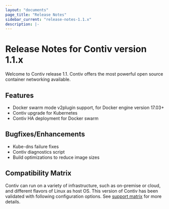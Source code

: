 ```yaml
---
layout: "documents"
page_title: "Release Notes"
sidebar_current: "release-notes-1.1.x"
description: |-
---
```


# Release Notes for Contiv version 1.1.x

Welcome to Contiv release 1.1. Contiv offers the most powerful open source container networking available. 

## Features

  - Docker swarm mode v2plugin support, for Docker engine version 17.03+
  - Contiv upgrade for Kubernetes
  - Contiv HA deployment for Docker swarm

## Bugfixes/Enhancements

  - Kube-dns failure fixes
  - Contiv diagnostics script
  - Build optimizations to reduce image sizes

## Compatibility Matrix
Contiv can run on a variety of infrastructure, such as
on-premise or cloud, and different flavors of Linux as host
OS. This version of Contiv has been validated with following
configuration options. See [support
matrix](/documents/support/supportmatrix/v11x.html) for more
details.

